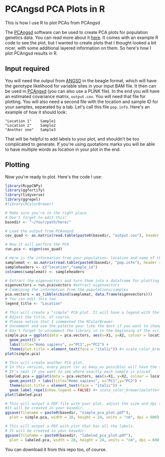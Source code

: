 # PCAngsd PCA Plots in R

This is how I use R to plot PCAs from PCAngsd

The [PCAngsd](http://www.popgen.dk/software/index.php/PCAngsd) software can be used to create PCA plots for population genetics data. You can read more about it [here](http://www.popgen.dk/angsd/index.php/ANGSD). It comes with an example R code to see the plot, but I wanted to create plots that I thought looked a bit nicer, with some additional layered information on them. So here's how I plot PCAngsd results in R.

## Input required

You will need the output from [ANGSD](http://www.popgen.dk/angsd/index.php/PCA) in the beagle format, which will have the genotype likelihood for variable sites in your input BAM file. It then can be used in [PCAngsd](http://www.popgen.dk/software/index.php/PCAngsd) (you can also use a PLINK file). In the end you will have an estimated covariance matrix, `output.cov`. You will need that file for plotting. You will also need a second file with the location and sample ID for your samples, separated by a tab. Let's call this file `pop.info`. Here's an example of how it should look:

```
"Location 1"	Sample1
"Location 2"	Sample2
"Another one"	Sample3
```

That will be helpful to add labels to your plot, and shouldn't be too complicated to generate. If you're using quotations marks you will be able to have multiple words as location in your plot in the end.

## Plotting

Now you're ready to plot. Here's the code I use:

```R
library(RcppCNPy)
library(ggfortify)
library(tidyverse)
library(ggrepel)
#library(RColorBrewer)

# Make sure you're in the right place
# Don't forget to edit this!
basedir <- "~/Your/path/here/"

# Load the output from PCAangsd
cov_quad <- as.matrix(read.table(paste0(basedir, "output.cov"), header = F))

# Now it will perform the PCA
run.pca <- eigen(cov_quad)

# Here is the information from your population: location and name of the samples
samplemat <- as.matrix(read.table(paste0(basedir, "pop.info"), header = F))
sampleheaders <- c("location","sample_id")
colnames(samplemat) <- sampleheaders

# Extract the eigenvectors and turn them into a dataframe for plotting
eigenvectors = run.pca$vectors #extract eigenvectors 
# Combining the information from the populations/samples
pca.vectors = as_tibble(cbind(samplemat, data.frame(eigenvectors)))
# You can edit this too
legend_title <- "Location"

# This will create a "simple" PCA plot. It will have a legend with the location of the samples next to it.
# Adjust the title, of course.
# Please notice that I commented the RColorBrewer.
# Uncomment and use the palette your like the most if you want to change the colors.
# Don't forget to uncomment the library in in the beginning of the script too.
simple.pca = ggplot(data = pca.vectors, aes(x=X1, y=X2, colour = location, label = sample_id)) + 
  geom_point() + 
  labs(title="Homo sapiens", x="PC1",y="PC2") + 
  theme(plot.title = element_text(face = "italic")) #+ scale_color_brewer(palette="Set1")
plot(simple.pca)

# This will create another PCA plot.
# In this version, every point (or as many as possible) will have the sample ID assigned to it.
# It's neat if you want to see where exactly each sample is placed.
labeled.pca = ggplot(data = pca.vectors, aes(x=X1, y=X2, colour = location, label = sample_id)) + 
  geom_point() + labs(title="Homo sapiens", x="PC1",y="PC2") + 
  theme(plot.title = element_text(face = "italic")) + 
  geom_label_repel(show.legend = FALSE) #+ scale_color_brewer(palette="Set1")
plot(labeled.pca)

# This will output a PDF file with your plot, adjust the size and dpi to your liking.
#It will be created in your basedir.
ggsave(filename = paste0(basedir, "simple_pca_plot.pdf"), 
  plot = simple.pca, width = 28, height = 24, units = "cm", dpi = 600) 

# This will output a PDF with plot that has all the labels.
# It will be created in your basedir.
ggsave(filename = paste0(basedir, "labeled_pca_plot.pdf"), 
  plot = labeled.pca, width = 28, height = 24, units = "cm", dpi = 600)

```

You can download it from this repo too, of course.

